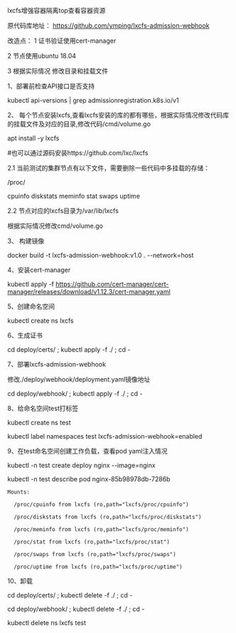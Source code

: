 lxcfs增强容器隔离top查看容器资源

原代码库地址：
https://github.com/ymping/lxcfs-admission-webhook

改造点： 
1 证书验证使用cert-manager

2 节点使用ubuntu 18.04

3 根据实际情况 修改目录和挂载文件

1、部署前检查API接口是否支持

kubectl api-versions | grep admissionregistration.k8s.io/v1

2、 每个节点安装lxcfs,查看lxcfs安装的库的都有哪些，根据实际情况修改代码库的挂载文件及对应的目录,修改代码/cmd/volume.go

apt install -y lxcfs

#也可以通过源码安装https://github.com/lxc/lxcfs

2.1 当前测试的集群节点有以下文件，需要删除一些代码中多挂载的存储：

/proc/ 

cpuinfo  diskstats  meminfo  stat  swaps  uptime

2.2 节点对应的lxcfs目录为/var/lib/lxcfs

根据实际情况修改cmd/volume.go

3、 构建镜像

docker build -t lxcfs-admission-webhook:v1.0 . --network=host


4、安装cert-manager

kubectl apply -f https://github.com/cert-manager/cert-manager/releases/download/v1.12.3/cert-manager.yaml

5、创建命名空间

kubectl create ns lxcfs

6、生成证书

cd deploy/certs/ ; kubectl apply -f ./ ; cd -


7、部署lxcfs-admission-webhook

修改./deploy/webhook/deployment.yaml镜像地址

cd deploy/webhook/ ; kubectl apply -f ./ ; cd -


8、给命名空间test打标签

kubectl create ns test

kubectl label namespaces  test lxcfs-admission-webhook=enabled

9、在test命名空间创建工作负载，查看pod yaml注入情况

kubectl -n test  create deploy nginx --image=nginx

kubectl -n test describe pod nginx-85b98978db-7286b

    Mounts:
    
      /proc/cpuinfo from lxcfs (ro,path="lxcfs/proc/cpuinfo")
      
      /proc/diskstats from lxcfs (ro,path="lxcfs/proc/diskstats")
      
      /proc/meminfo from lxcfs (ro,path="lxcfs/proc/meminfo")
      
      /proc/stat from lxcfs (ro,path="lxcfs/proc/stat")
      
      /proc/swaps from lxcfs (ro,path="lxcfs/proc/swaps")
      
      /proc/uptime from lxcfs (ro,path="lxcfs/proc/uptime")

10、卸载

 cd deploy/certs/ ; kubectl delete -f ./ ; cd -

cd deploy/webhook/ ; kubectl delete -f ./ ; cd -

kubectl delete ns lxcfs test
